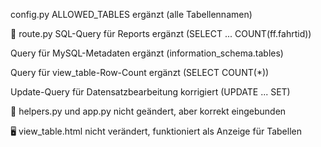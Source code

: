 config.py
ALLOWED_TABLES ergänzt (alle Tabellennamen)

🔧 route.py
SQL-Query für Reports ergänzt (SELECT ... COUNT(ff.fahrtid))

Query für MySQL-Metadaten ergänzt (information_schema.tables)

Query für view_table-Row-Count ergänzt (SELECT COUNT(*))

Update-Query für Datensatzbearbeitung korrigiert (UPDATE ... SET)

🧩 helpers.py und app.py
nicht geändert, aber korrekt eingebunden

🖥️ view_table.html
nicht verändert, funktioniert als Anzeige für Tabellen


